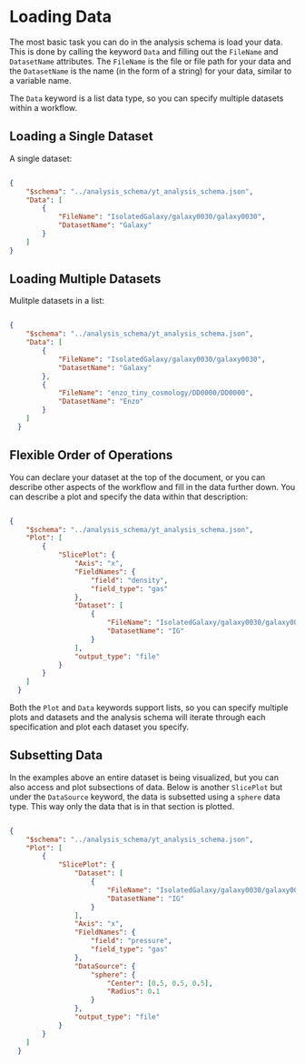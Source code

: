 
# Loading Data

The most basic task you can do in the analysis schema is load your data. This is done by calling the keyword `Data` and filling out the `FileName` and `DatasetName` attributes. The `FileName`  is the file or file path for your data and the `DatasetName` is the name (in the form of a string) for your data, similar to a variable name. 

The `Data` keyword is a list data type, so you can specify multiple datasets within a workflow. 

## Loading a Single Dataset

A single dataset:

```json

{
    "$schema": "../analysis_schema/yt_analysis_schema.json",
    "Data": [
        {
            "FileName": "IsolatedGalaxy/galaxy0030/galaxy0030",
            "DatasetName": "Galaxy"
        }
    ]
}

```

## Loading Multiple Datasets

Mulitple datasets in a list:

```json

{
    "$schema": "../analysis_schema/yt_analysis_schema.json",
    "Data": [
        {
            "FileName": "IsolatedGalaxy/galaxy0030/galaxy0030",
            "DatasetName": "Galaxy"
        },
        {
            "FileName": "enzo_tiny_cosmology/DD0000/DD0000",
            "DatasetName": "Enzo"
        }
    ]
  }

```

## Flexible Order of Operations

You can declare your dataset at the top of the document, or you can describe other aspects of the workflow and fill in the data further down. You can describe a plot and specify the data within that description:

```json

{
    "$schema": "../analysis_schema/yt_analysis_schema.json",
    "Plot": [
        {
            "SlicePlot": {
                "Axis": "x",
                "FieldNames": {
                    "field": "density",
                    "field_type": "gas"
                },
                "Dataset": [
                    {
                        "FileName": "IsolatedGalaxy/galaxy0030/galaxy0030",
                        "DatasetName": "IG"
                    }
                ],
                "output_type": "file"
            }
        }
    ]
  }

```

Both the `Plot` and `Data` keywords support lists, so you can specify multiple plots and datasets and the analysis schema will iterate through each specification and plot each dataset you specify. 

## Subsetting Data

In the examples above an entire dataset is being visualized, but you can also access and plot subsections of data. Below is another `SlicePlot` but under the `DataSource` keyword, the data is subsetted using a `sphere` data type. This way only the data that is in that section is plotted. 

```json

{
    "$schema": "../analysis_schema/yt_analysis_schema.json",
    "Plot": [
        {
            "SlicePlot": {
                "Dataset": [
                    {
                        "FileName": "IsolatedGalaxy/galaxy0030/galaxy0030",
                        "DatasetName": "IG"
                    }
                ],
                "Axis": "x",
                "FieldNames": {
                    "field": "pressure",
                    "field_type": "gas"
                },
                "DataSource": {
                    "sphere": {
                        "Center": [0.5, 0.5, 0.5],
                        "Radius": 0.1
                    }
                },
                "output_type": "file"
            }
        }
    ]
  }

```